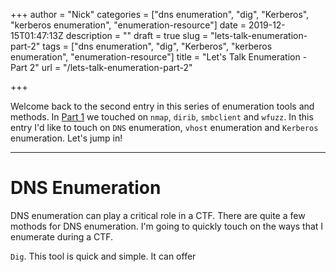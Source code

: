 +++
author = "Nick"
categories = ["dns enumeration", "dig", "Kerberos", "kerberos enumeration", "enumeration-resource"]
date = 2019-12-15T01:47:13Z
description = ""
draft = true
slug = "lets-talk-enumeration-part-2"
tags = ["dns enumeration", "dig", "Kerberos", "kerberos enumeration", "enumeration-resource"]
title = "Let's Talk Enumeration - Part 2"
url = "/lets-talk-enumeration-part-2"

+++


Welcome back to the second entry in this series of enumeration tools and methods. In [Part 1](__GHOST_URL__/lets-talk-enumeration/) we touched on ```nmap```, ```dirib```, ```smbclient``` and ```wfuzz```. In this entry I'd like to touch on ```DNS``` enumeration, ```vhost``` enumeration and ```Kerberos``` enumeration. Let's jump in!

---

# DNS Enumeration

DNS enumeration can play a critical role in a CTF. There are quite a few mothods for DNS enumeration. I'm going to quickly touch on the ways that I enumerate during a CTF.

```Dig```. This tool is quick and simple. It can offer



